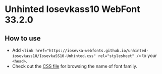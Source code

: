 # Unhinted Iosevkass10 WebFont 33.2.0

## How to use

- Add `<link href="https://iosevka-webfonts.github.io/unhinted-iosevkass10/IosevkaSS10-Unhinted.css" rel="stylesheet" />` to your `<head>`.
- Check out the [CSS file](./IosevkaSS10-Unhinted.css) for browsing the name of font family.
